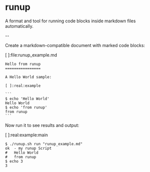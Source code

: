 runup
=====

A format and tool for running code blocks inside markdown files automatically.

--

Create a markdown-compatible document with marked code blocks:

[ ]:file:runup_example.md

	Hello from runup
	================

	A Hello World sample:

	[ ]:real:example

	```
	$ echo 'Hello World'
	Hello World
	$ echo 'from runup'
	from runup
	```


Now run it to see results and output:

[ ]:real:example:main

	$ ./runup.sh run "runup_example.md"
	ok	- my runup Script
	#	Hello World
	#	from runup
	$ echo 3
	3
